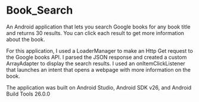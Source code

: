 # Book_Search
An Android application that lets you search Google books for any book title and returns 30 results.
You can click each result to get more information about the book.

For this application, I used a LoaderManager to make an Http Get request to the Google books API.
I parsed the JSON response and created a custom ArrayAdapter to display the search results.
I used an onItemClickListener that launches an intent that opens a webpage with more information on the book. 

The application was built on Android Studio, Android SDK v26, and Android Build Tools 26.0.0
 

